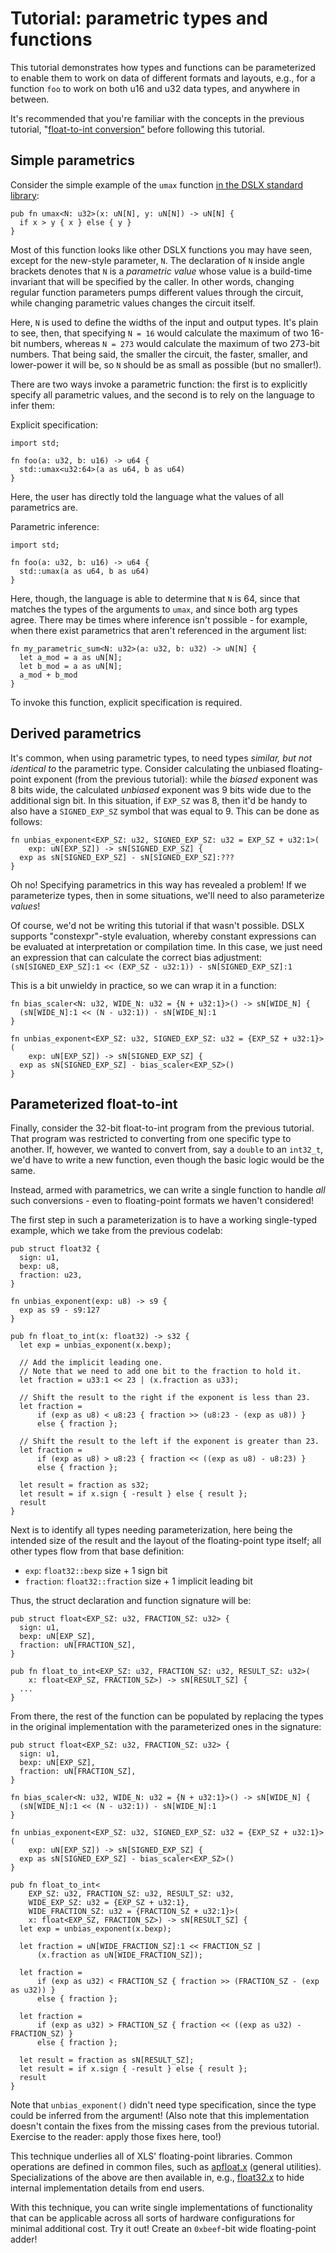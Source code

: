 # Tutorial: parametric types and functions

This tutorial demonstrates how types and functions can be parameterized to
enable them to work on data of different formats and layouts, e.g., for a
function `foo` to work on both u16 and u32 data types, and anywhere in between.

It's recommended that you're familiar with the concepts in the previous
tutorial,
"[float-to-int conversion"](../tutorials/float_to_int.md)
before following this tutorial.

## Simple parametrics

Consider the simple example of the `umax` function
[in the DSLX standard library](https://github.com/google/xls/tree/main/xls/dslx/stdlib/std.x):

```dslx
pub fn umax<N: u32>(x: uN[N], y: uN[N]) -> uN[N] {
  if x > y { x } else { y }
}
```

Most of this function looks like other DSLX functions you may have seen, except
for the new-style parameter, `N`. The declaration of `N` inside angle brackets
denotes that `N` is a _parametric value_ whose value is a build-time invariant
that will be specified by the caller. In other words, changing regular function
parameters pumps different values through the circuit, while changing parametric
values changes the circuit itself.

Here, `N` is used to define the widths of the input and output types. It's plain
to see, then, that specifying `N = 16` would calculate the maximum of two 16-bit
numbers, whereas `N = 273` would calculate the maximum of two 273-bit numbers.
That being said, the smaller the circuit, the faster, smaller, and lower-power
it will be, so `N` should be as small as possible (but no smaller!).

There are two ways invoke a parametric function: the first is to explicitly
specify all parametric values, and the second is to rely on the language to
infer them:

Explicit specification:

```dslx
import std;

fn foo(a: u32, b: u16) -> u64 {
  std::umax<u32:64>(a as u64, b as u64)
}
```

Here, the user has directly told the language what the values of all parametrics
are.

Parametric inference:

```dslx
import std;

fn foo(a: u32, b: u16) -> u64 {
  std::umax(a as u64, b as u64)
}
```

Here, though, the language is able to determine that `N` is 64, since that
matches the types of the arguments to `umax`, and since both arg types agree.
There may be times where inference isn't possible - for example, when there
exist parametrics that aren't referenced in the argument list:

```dslx
fn my_parametric_sum<N: u32>(a: u32, b: u32) -> uN[N] {
  let a_mod = a as uN[N];
  let b_mod = a as uN[N];
  a_mod + b_mod
}
```

To invoke this function, explicit specification is required.

## Derived parametrics

It's common, when using parametric types, to need types _similar, but not
identical to_ the parametric type. Consider calculating the unbiased
floating-point exponent (from the previous tutorial): while the _biased_
exponent was 8 bits wide, the calculated _unbiased_ exponent was 9 bits wide due
to the additional sign bit. In this situation, if `EXP_SZ` was 8, then it'd be
handy to also have a `SIGNED_EXP_SZ` symbol that was equal to 9. This can be
done as follows:

```dslx-snippet
fn unbias_exponent<EXP_SZ: u32, SIGNED_EXP_SZ: u32 = EXP_SZ + u32:1>(
    exp: uN[EXP_SZ]) -> sN[SIGNED_EXP_SZ] {
  exp as sN[SIGNED_EXP_SZ] - sN[SIGNED_EXP_SZ]:???
}
```

Oh no! Specifying parametrics in this way has revealed a problem! If we
parameterize types, then in some situations, we'll need to also parameterize
*values*!

Of course, we'd not be writing this tutorial if that wasn't possible. DSLX
supports "constexpr"-style evaluation, whereby constant expressions can be
evaluated at interpretation or compilation time. In this case, we just need an
expression that can calculate the correct bias adjustment: `(sN[SIGNED_EXP_SZ]:1
<< (EXP_SZ - u32:1)) - sN[SIGNED_EXP_SZ]:1`

This is a bit unwieldy in practice, so we can wrap it in a function:

```dslx
fn bias_scaler<N: u32, WIDE_N: u32 = {N + u32:1}>() -> sN[WIDE_N] {
  (sN[WIDE_N]:1 << (N - u32:1)) - sN[WIDE_N]:1
}

fn unbias_exponent<EXP_SZ: u32, SIGNED_EXP_SZ: u32 = {EXP_SZ + u32:1}>(
    exp: uN[EXP_SZ]) -> sN[SIGNED_EXP_SZ] {
  exp as sN[SIGNED_EXP_SZ] - bias_scaler<EXP_SZ>()
}
```

## Parameterized float-to-int

Finally, consider the 32-bit float-to-int program from the previous tutorial.
That program was restricted to converting from one specific type to another. If,
however, we wanted to convert from, say a `double` to an `int32_t`, we'd have to
write a new function, even though the basic logic would be the same.

Instead, armed with parametrics, we can write a single function to handle *all*
such conversions - even to floating-point formats we haven't considered!

The first step in such a parameterization is to have a working single-typed
example, which we take from the previous codelab:

```dslx
pub struct float32 {
  sign: u1,
  bexp: u8,
  fraction: u23,
}

fn unbias_exponent(exp: u8) -> s9 {
  exp as s9 - s9:127
}

pub fn float_to_int(x: float32) -> s32 {
  let exp = unbias_exponent(x.bexp);

  // Add the implicit leading one.
  // Note that we need to add one bit to the fraction to hold it.
  let fraction = u33:1 << 23 | (x.fraction as u33);

  // Shift the result to the right if the exponent is less than 23.
  let fraction =
      if (exp as u8) < u8:23 { fraction >> (u8:23 - (exp as u8)) }
      else { fraction };

  // Shift the result to the left if the exponent is greater than 23.
  let fraction =
      if (exp as u8) > u8:23 { fraction << ((exp as u8) - u8:23) }
      else { fraction };

  let result = fraction as s32;
  let result = if x.sign { -result } else { result };
  result
}
```

Next is to identify all types needing parameterization, here being the intended
size of the result and the layout of the floating-point type itself; all other
types flow from that base definition:

*   `exp`: `float32::bexp` size + 1 sign bit
*   `fraction`: `float32::fraction` size + 1 implicit leading bit

Thus, the struct declaration and function signature will be:

```dslx-snippet
pub struct float<EXP_SZ: u32, FRACTION_SZ: u32> {
  sign: u1,
  bexp: uN[EXP_SZ],
  fraction: uN[FRACTION_SZ],
}

pub fn float_to_int<EXP_SZ: u32, FRACTION_SZ: u32, RESULT_SZ: u32>(
    x: float<EXP_SZ, FRACTION_SZ>) -> sN[RESULT_SZ] {
  ...
}
```

From there, the rest of the function can be populated by replacing the types in
the original implementation with the parameterized ones in the signature:

```dslx
pub struct float<EXP_SZ: u32, FRACTION_SZ: u32> {
  sign: u1,
  bexp: uN[EXP_SZ],
  fraction: uN[FRACTION_SZ],
}

fn bias_scaler<N: u32, WIDE_N: u32 = {N + u32:1}>() -> sN[WIDE_N] {
  (sN[WIDE_N]:1 << (N - u32:1)) - sN[WIDE_N]:1
}

fn unbias_exponent<EXP_SZ: u32, SIGNED_EXP_SZ: u32 = {EXP_SZ + u32:1}>(
    exp: uN[EXP_SZ]) -> sN[SIGNED_EXP_SZ] {
  exp as sN[SIGNED_EXP_SZ] - bias_scaler<EXP_SZ>()
}

pub fn float_to_int<
    EXP_SZ: u32, FRACTION_SZ: u32, RESULT_SZ: u32,
    WIDE_EXP_SZ: u32 = {EXP_SZ + u32:1},
    WIDE_FRACTION_SZ: u32 = {FRACTION_SZ + u32:1}>(
    x: float<EXP_SZ, FRACTION_SZ>) -> sN[RESULT_SZ] {
  let exp = unbias_exponent(x.bexp);

  let fraction = uN[WIDE_FRACTION_SZ]:1 << FRACTION_SZ |
      (x.fraction as uN[WIDE_FRACTION_SZ]);

  let fraction =
      if (exp as u32) < FRACTION_SZ { fraction >> (FRACTION_SZ - (exp as u32)) }
      else { fraction };

  let fraction =
      if (exp as u32) > FRACTION_SZ { fraction << ((exp as u32) - FRACTION_SZ) }
      else { fraction };

  let result = fraction as sN[RESULT_SZ];
  let result = if x.sign { -result } else { result };
  result
}
```

Note that `unbias_exponent()` didn't need type specification, since the type
could be inferred from the argument! (Also note that this implementation doesn't
contain the fixes from the missing cases from the previous tutorial. Exercise to
the reader: apply those fixes here, too!)

This technique underlies all of XLS' floating-point libraries. Common operations
are defined in common files, such as
[apfloat.x](https://github.com/google/xls/tree/main/xls/dslx/stdlib/apfloat.x) (general
utilities). Specializations of the above are then available in, e.g.,
[float32.x](https://github.com/google/xls/tree/main/xls/dslx/stdlib/float32.x) to hide
internal implementation details from end users.

With this technique, you can write single implementations of functionality that
can be applicable across all sorts of hardware configurations for minimal
additional cost. Try it out! Create an `0xbeef`-bit wide floating-point adder!
